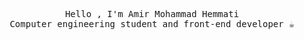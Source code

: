 <p align="center">
  <samp>
    Hello , I'm Amir Mohammad Hemmati<br/>
    Computer engineering student and front-end developer ☕
  </samp>
</p>


